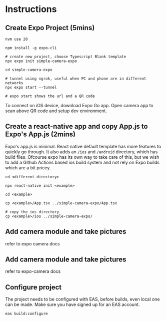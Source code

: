 # Instructions

## Create Expo Project (5mins)

```
nvm use 20

npm install -g expo-cli

# create new project, choose Typescript Blank template
npx expo init simple-camera-expo

cd simple-camera-expo

# tunnel using ngrok, useful when PC and phone are in different networks
npx expo start --tunnel

# expo start shows the url and a QR code
```

To connect on iOS device, download Expo Go app. Open camera app to scan above QR code and setup dev environment.

## Create a react-native app and copy App.js to Expo's App.js (2mins)

Expo's app.js is minimal. React native default template has more features to quickly go through. It also adds an `/ios` and `/android` directory, which has build files. Ofcourse expo has its own way to take care of this, but we wish to add a Github Actions based ios build system and not rely on Expo builds which are a bit pricey.

```
cd <different-directory>

npx react-native init <example>

cd <example>

cp <example>/App.tsx ../simple-camera-expo/App.tsx

# copy the ios directory
cp <example>/ios ../simple-camera-expo/
```

## Add camera module and take pictures

refer to expo camera docs

## Add camera module and take pictures

refer to expo-camera docs

## Configure project

The project needs to be configured with EAS, before builds, even local one can be made. Make sure you have signed up for an EAS account.

```
eas build:configure
```
